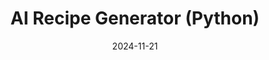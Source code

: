 ---
draft: false
title: AI Recipe Generator (Python)
description: "A dyanmic AI-powered recipe generator for variable ingredients"
tags: ["Teamwork", "Documentation", "AI", "Python"]
date: 2024-11-21
url: https://github.com/Dyno-man/Recipe_AI
---